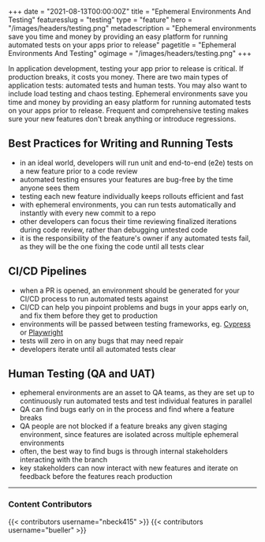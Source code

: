 +++
date = "2021-08-13T00:00:00Z"
title = "Ephemeral Environments And Testing"
featuresslug = "testing"
type = "feature"
hero = "/images/headers/testing.png"
metadescription = "Ephemeral environments save you time and money by providing an easy platform for running automated tests on your apps prior to release"
pagetitle = "Ephemeral Environments And Testing"
ogimage = "/images/headers/testing.png"
+++

In application development, testing your app prior to release is critical. If production breaks, it costs you money.
There are two main types of application tests: automated tests and human tests. You may also want to include load testing and chaos testing. Ephemeral environments save you time and money by providing an easy platform for running automated tests on your apps prior to release. Frequent and comprehensive testing makes sure your new features don't break anything or introduce regressions.

## Best Practices for Writing and Running Tests
- in an ideal world, developers will run unit and end-to-end (e2e) tests on a new feature prior to a code review
- automated testing ensures your features are bug-free by the time anyone sees them
- testing each new feature individually keeps rollouts efficient and fast
- with ephemeral environments, you can run tests automatically and instantly with every new commit to a repo
- other developers can focus their time reviewing finalized iterations during code review, rather than debugging untested code
- it is the responsibility of the feature's owner if any automated tests fail, as they will be the one fixing the code until all tests clear

## CI/CD Pipelines
- when a PR is opened, an environment should be generated for your CI/CD process to run automated tests against
- CI/CD can help you pinpoint problems and bugs in your apps early on, and fix them before they get to production
- environments will be passed between testing frameworks, eg. [Cypress](https://www.cypress.io/) or [Playwright](https://playwright.dev/)
- tests will zero in on any bugs that may need repair
- developers iterate until all automated tests clear



## Human Testing (QA and UAT)
- ephemeral environments are an asset to QA teams, as they are set up to continuously run automated tests and test individual features in parallel
- QA can find bugs early on in the process and find where a feature breaks
- QA people are not blocked if a feature breaks any given staging environment, since features are isolated across multiple ephemeral environments
- often, the best way to find bugs is through internal stakeholders interacting with the branch
- key stakeholders can now interact with new features and iterate on feedback before the features reach production



----
### Content Contributors

{{< contributors username="nbeck415" >}}
{{< contributors username="bueller" >}}
